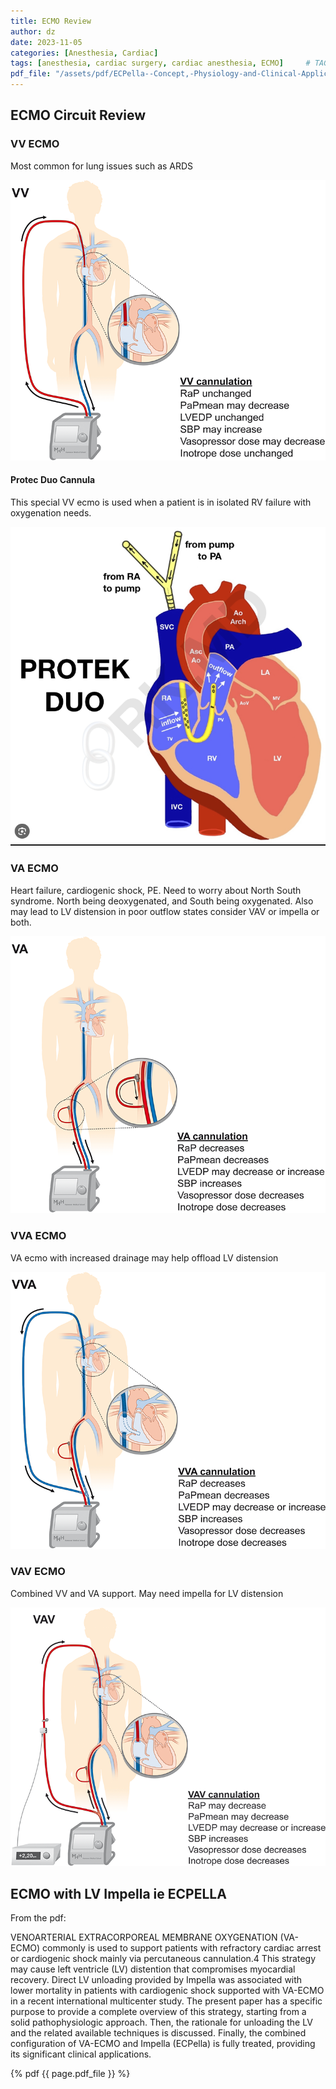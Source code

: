 ```yaml
---
title: ECMO Review
author: dz  
date: 2023-11-05
categories: [Anesthesia, Cardiac]
tags: [anesthesia, cardiac surgery, cardiac anesthesia, ECMO]     # TAG names should always be lowercase
pdf_file: "/assets/pdf/ECPella--Concept,-Physiology-and-Clinical-Applicat.pdf"
---
```

## ECMO Circuit Review

### VV ECMO

Most common for lung issues such as ARDS

![vv](/assets/img/vv.png)

#### Protec Duo Cannula

This special VV ecmo is used when a patient is in isolated RV failure with oxygenation needs.

![protec](/assets/img/protec.png)

### VA ECMO

Heart failure, cardiogenic shock, PE. Need to worry about North South syndrome. North being deoxygenated, and South being oxygenated. Also may lead to LV distension in poor outflow states consider VAV or impella or both.

![va](/assets/img/va.png)

### VVA ECMO

VA ecmo with increased drainage may help offload LV distension

![vva](/assets/img/vva.png)

### VAV ECMO

Combined VV and VA support. May need impella for LV distension

![vav](/assets/img/vav.png)

## ECMO with LV Impella ie ECPELLA

From the pdf:  

VENOARTERIAL EXTRACORPOREAL MEMBRANE
OXYGENATION (VA-ECMO) commonly is used to support
patients with refractory cardiac arrest or cardiogenic shock
mainly via percutaneous cannulation.4 This strategy may cause
left ventricle (LV) distention that compromises myocardial
recovery. Direct LV unloading provided by Impella was associated
with lower mortality in patients with cardiogenic shock
supported with VA-ECMO in a recent international multicenter
study. The present paper has a specific purpose to provide a complete
overview of this strategy, starting from a solid pathophysiologic
approach. Then, the rationale for unloading the LV and the
related available techniques is discussed. Finally, the combined
configuration of VA-ECMO and Impella (ECPella) is fully
treated, providing its significant clinical applications.

{% pdf {{ page.pdf_file }} %}